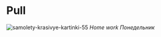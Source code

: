 # Pull
![samolety-krasivye-kartinki-55](https://user-images.githubusercontent.com/125355496/220120283-b2562bda-0135-4634-995d-1303b9fbfca3.jpg)
_Home work_
*Понедельник*
